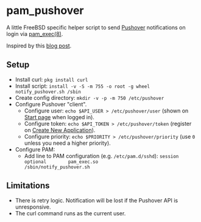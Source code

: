 # pam_pushover
A little FreeBSD specific helper script to send [Pushover](https://pushover.net) notifications on login via [pam_exec(8)](https://man.freebsd.org/pam_exec).

Inspired by this [blog post](https://medium.com/privacyguides/enabling-pushover-notifications-on-successful-ssh-logins-a0f984cfbd9d).

## Setup
* Install curl: `pkg install curl`
* Install script: `install -v -S -m 755 -o root -g wheel notify_pushover.sh /sbin`
* Create config directory: `mkdir -v -p -m 750 /etc/pushover`
* Configure Pushover "client".
	* Configure user: `echo $API_USER > /etc/pushover/user` (shown on [Start page](https://pushover.net/) when logged in).
	* Configure token: `echo $API_TOKEN > /etc/pushover/token` (register on [Create New Application](https://pushover.net/apps/build)).
	* Configure priority: `echo $PRIORITY > /etc/pushover/priority` (use `0` unless you need a higher priority).
* Configure PAM:
	* Add line to PAM configuration (e.g. `/etc/pam.d/sshd`): `session         optional        pam_exec.so             /sbin/notify_pushover.sh`

## Limitations
* There is retry logic. Notification will be lost if the Pushover API is unresponsive.
* The curl command runs as the current user.
